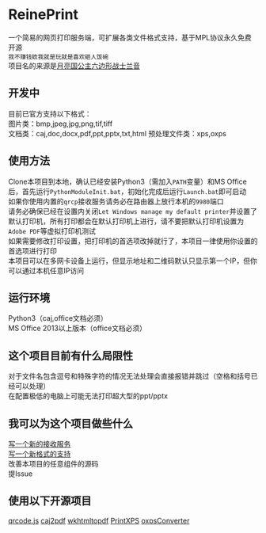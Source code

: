 # ReinePrint
一个简易的网页打印服务端，可扩展各类文件格式支持，基于MPL协议永久免费开源  
`我不赚钱欸我就是玩就是喜欢砸人饭碗`  
项目名的来源是[月亮国公主六边形战士兰音](https://space.bilibili.com/698029620/)  
## 开发中
目前已官方支持以下格式：  
图片类：bmp,jpeg,jpg,png,tif,tiff  
文档类：caj,doc,docx,pdf,ppt,pptx,txt,html
预处理文件类：xps,oxps

## 使用方法
Clone本项目到本地，确认已经安装Python3（需加入`PATH`变量）和MS Office后，首先运行`PythonModuleInit.bat`，初始化完成后运行`Launch.bat`即可启动  
如果你使用内置的`qrcp`接收服务请务必在路由器上放行本机的`9980`端口  
请务必确保已经在设置内关闭`Let Windows manage my default printer`并设置了默认打印机，所有打印都会在默认打印机上进行，请不要把默认打印机设置为`Adobe PDF`等虚拟打印机测试  
如果需要修改打印设置，把打印机的首选项改掉就行了，本项目一律使用你设置的首选项进行打印  
本项目可以在多网卡设备上运行，但显示地址和二维码默认只显示第一个IP，但你可以通过本机任意IP访问  


## 运行环境
Python3（caj,office文档必须）  
MS Office 2013以上版本（office文档必须）  

## 这个项目目前有什么局限性
对于文件名包含逗号和特殊字符的情况无法处理会直接报错并跳过（空格和括号已经可以处理）  
在配置极低的电脑上可能无法打印超大型的ppt/pptx  

## 我可以为这个项目做些什么
[写一个新的接收服务](receivers/DevNote.md)  
[写一个新格式的支持](printmodule/DevNote.md)  
改善本项目的任意组件的源码  
提Issue  

## 使用以下开源项目
[qrcode.js](http://davidshimjs.github.io/qrcodejs/)
[caj2pdf](https://github.com/caj2pdf/caj2pdf)
[wkhtmltopdf](https://wkhtmltopdf.org/index.html)
[PrintXPS](https://github.com/frogmorecs/PrintXPS)
[oxpsConverter](https://github.com/19871010/oxpsConverter)
